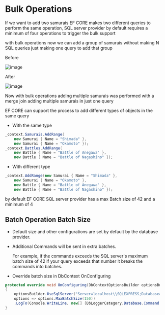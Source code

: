 # Bulk Operations

If we want to add two samurais EF CORE makes two different queries to perform the same operation, SQL server provider by default requires a minimum of four operations to trigger the bulk support 

with bulk operations now we can add a group of samurais without making N SQL queries just making one query to add that group 

Before

![image](https://user-images.githubusercontent.com/53051438/197402391-a6bb3846-5e2d-4695-b145-3bddf177fde6.png)

After

![image](https://user-images.githubusercontent.com/53051438/197402429-792d3bc2-3c11-492a-b256-46e4c8601d60.png)

Now with bulk operations adding multiple samurais was performed with a merge join adding multiple samurais in just one query

EF CORE can support the process to add different types of objects in the same query 

* With the same type

```csharp
_context.Samurais.AddRange(
    new Samurai { Name = "Shimada" },
    new Samurai { Name = "Okamoto" });
_context.Battles.AddRange(
    new Battle { Name = "Battle of Anegawa" },
    new Battle { Name = "Battle of Nagashino" });
```

* With different type

```csharp
_context.AddRange(new Samurai { Name = "Shimada" },
    new Samurai { Name = "Okamoto" },
    new Battle { Name = "Battle of Anegawa" },
    new Battle { Name = "Battle of Nagashino" });
```

by default EF CORE SQL server provider has a max Batch size of 42 and a minimum of 4

## Batch Operation Batch Size

* Default size and other configurations are set by default by the database provider.

* Additional Commands will be sent in extra batches.

    For example, if the commands exceeds the SQL server's maximum batch size of 42 if your query exceeds that number it breaks the commands into batches.

* Override batch size in DbContext OnConfiguring

```csharp
protected override void OnConfiguring(DbContextOptionsBuilder optionsBuilder)
{
    optionsBuilder.UseSqlServer("Server=localhost\\SQLEXPRESS;Database=SamuraiDb;Trusted_Connection=True;",
    options => options.MaxBatchSize(150))
    .LogTo(Console.WriteLine, new[] {DbLoggerCategory.Database.Command.Name}, LogLevel.Information );
}
```